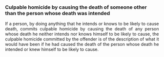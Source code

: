 ### Culpable homicide by causing the death of someone other than the person whose death was intended
<div style="text-align: justify">

If a person, by doing anything that he intends or knows to be likely to cause death, commits culpable homicide by causing the death of any person whose death he neither intends nor knows himself to be likely to cause, the culpable homicide committed by the offender is of the description of what it would have been if he had caused the death of the person whose death he intended or knew himself to be likely to cause.

</div>
